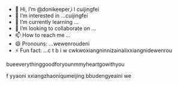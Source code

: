 - 👋 Hi, I’m @donikeeper,i l cuijingfei
- 👀 I’m interested in ...cuijingfei
- 🌱 I’m currently learning ...
- 💞️ I’m looking to collaborate on ...
- 📫 How to reach me ...
- 😄 Pronouns: ...wewenroudeni
- ⚡ Fun fact: ...c t b
i w cwkwoxiangninnizainalixxiangnidewenrou
<!---eeverything smaller than youggivemeyouall
donikeeper/donikeeper is a ✨ special ✨ repository because its `README.md` (this file) appears on your GitHub profile.phuiyipianqianwweinizuoyiqie
You can click the Preview link to take a look at your changes.nnishiwode
--->bueeverythinggoodforyounmmyheartgowithyou
f
yyaoni
xxiangzhaoniqumeijing
bbudengyeaini
we
